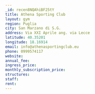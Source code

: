 ```yaml
---
_id: recen8NQAhiBF25tY
title: Athena Sporting Club
layout: gym
region: Puglia
city: San Marzano di S.G.
address: Via XXI Aprile ang. via Lecce
latitude: 40.35201
longitude: 18.16914
email: info@athenasportingclub.eu
phone: 0999574117
website: 
annual_fee: 
ingress_price: 
monthly_subscription_price: 
structures: 
staff: 
rent: 
---
```


